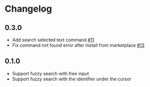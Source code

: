# Changelog

## 0.3.0

* Add search selected text command [#11](https://github.com/zjhmale/vscode-ag/issues/11)
* Fix command not found error after install from marketplace [#13](https://github.com/zjhmale/vscode-ag/issues/13)

## 0.1.0

* Support fuzzy search with free input
* Support fuzzy search with the identifier under the cursor
